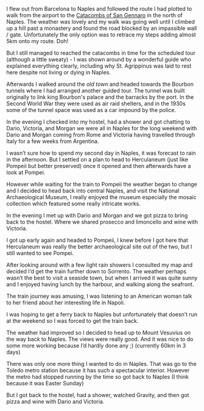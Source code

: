 <!--moml:meta
Title: 2018 Naples
Date: 2018-03-01
Hero: pompeii
Intro: Bank holiday weekend, gave me an opportunity to visit Italy for the first time, I chose to see Naples.
-->

I flew out from Barcelona to Naples and followed the route I had plotted to walk from the airport to the [Catacombs of San Gennaro](http://www.catacombedinapoli.it/en/places/catacombs-of-san-gennaro-naples) in the north of Naples. The weather was lovely and my walk was going well until I climbed up a hill past a monastery and found the road blocked by an impassible wall / gate. Unfortunately the only option was to retrace my steps adding almost 5km onto my route. Doh!

But I still managed to reached the catacombs in time for the scheduled tour (although a little sweaty) - I was shown around by a wonderful guide who explained everything clearly, including why St. Agrippinus was laid to rest here despite not living or dying in Naples.

<gallery>
    <gallery-photo path="monastery"></gallery-photo>
    <gallery-photo path="monastery-gardens"></gallery-photo>
    <gallery-photo path="catacombs-of-san-gennaro"></gallery-photo>
</gallery>

Afterwards I walked around the *old town* and headed towards the Bourbon tunnels where I had arranged another guided tour. The tunnel was built originally to link king Bourbon's palace and the barracks by the port. In the Second World War they were used as air raid shelters, and in the 1930s some of the tunnel space was used as a car impound by the police.

<gallery>
    <gallery-photo path="bourbon-tunnel-1"></gallery-photo>
    <gallery-photo path="bourbon-tunnel-2"></gallery-photo>
    <gallery-photo path="bourbon-tunnel-3"></gallery-photo>
</gallery>

In the evening I checked into my hostel, had a shower and got chatting to Dario, Victoria, and Morgan we were all in Naples for the long weekend with Dario and Morgan coming from Rome and Victoria having travelled through Italy for a few weeks from Argentina.

I wasn’t sure how to spend my second day in Naples, it was forecast to rain in the afternoon. But I settled on a plan to head to Herculaneum (just like Pompeii but better preserved) once it opened and then afterwards have a look at Pompei.

<gallery>
    <gallery-photo path="herculaneum-marcus-nonius-balbus-statue"></gallery-photo>
    <gallery-photo path="herculaneum-bath-house-floor"></gallery-photo>
    <gallery-photo path="herculaneum-panorama"></gallery-photo>
    <gallery-photo path="joel-vardy-in-herculaneum"></gallery-photo>
</gallery>

However while waiting for the train to Pompeii the weather began to change and I decided to head back into central Naples, and visit the National Archaeological Museum, I really enjoyed the museum especially the mosaic collection which featured some really intricate works.

In the evening I met up with Dario and Morgan and we got pizza to bring back to the hostel. Where we shared prosecco and limoncello and wine with Victoria.

<gallery>
    <gallery-photo path="naples-1"></gallery-photo>
    <gallery-photo path="naples-2"></gallery-photo>
    <gallery-photo path="naples-basilica"></gallery-photo>
    <gallery-photo path="castel-dell-ovo"></gallery-photo>
    <gallery-photo path="antica-pizzeria-da-michele"></gallery-photo>
</gallery>

I got up early again and headed to Pompeii, I knew before I got here that Herculaneum was really the better archaeological site out of the two, but I still wanted to see Pompei.

After looking around with a few light rain showers I consulted my map and decided I’d get the train further down to Sorrento. The weather perhaps wasn’t the best to visit a seaside town, but when I arrived it was quite sunny and I enjoyed having lunch by the harbour, and walking along the seafront.

The train journey was amusing, I was listening to an American woman talk to her friend about her interesting life in Napoli.

<gallery>
    <gallery-photo path="pompeii-house-of-ceii"></gallery-photo>
    <gallery-photo path="pompeii-house-of-the-golden-cupids"></gallery-photo>
    <gallery-photo path="sorrento"></gallery-photo>
</gallery>

I was hoping to get a ferry back to Naples but unfortunately that doesn’t run at the weekend so I was forced to get the train back.

The weather had improved so I decided to head up to Mount Vesuvius on the way back to Naples. The views were really good. And it was nice to do some more working because I’d hardly done any ;) (currently 60km in 3 days)

<gallery>
    <gallery-photo path="mount-vesuvius-crater"></gallery-photo>
    <gallery-photo path="joel-vardy-mount-vesuvius-crater"></gallery-photo>
</gallery>

There was only one more thing I wanted to do in Naples. That was go to the Toledo metro station because it has such a spectacular interior. However the metro had stopped running by the time so got back to Naples (I think because it was Easter Sunday)

But I got back to the hostel, had a shower, watched Gravity, and then got pizza and wine with Dario and Victoria.
